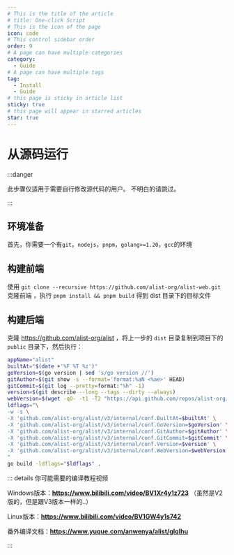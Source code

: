 ```yaml
---
# This is the title of the article
# title: One-click Script
# This is the icon of the page
icon: code
# This control sidebar order
order: 9
# A page can have multiple categories
category:
  - Guide
# A page can have multiple tags
tag:
  - Install
  - Guide
# this page is sticky in article list
sticky: true
# this page will appear in starred articles
star: true
---
```


# 从源码运行

:::danger

此步骤仅适用于需要自行修改源代码的用户。 不明白的请跳过。

:::

## 环境准备

首先，你需要一个有`git`，`nodejs`，`pnpm`，`golang>=1.20`，`gcc`的环境

## 构建前端

使用 `git clone --recursive https://github.com/alist-org/alist-web.git` 克隆前端 ，执行 `pnpm install && pnpm build` 得到 dist 目录下的目标文件

## 构建后端

克隆 https://github.com/alist-org/alist ，将上一步的 `dist` 目录复制到项目下的 `public` 目录下，然后执行：

```bash
appName="alist"
builtAt="$(date +'%F %T %z')"
goVersion=$(go version | sed 's/go version //')
gitAuthor=$(git show -s --format='format:%aN <%ae>' HEAD)
gitCommit=$(git log --pretty=format:"%h" -1)
version=$(git describe --long --tags --dirty --always)
webVersion=$(wget -qO- -t1 -T2 "https://api.github.com/repos/alist-org/alist-web/releases/latest" | grep "tag_name" | head -n 1 | awk -F ":" '{print $2}' | sed 's/\"//g;s/,//g;s/ //g')
ldflags="\
-w -s \
-X 'github.com/alist-org/alist/v3/internal/conf.BuiltAt=$builtAt' \
-X 'github.com/alist-org/alist/v3/internal/conf.GoVersion=$goVersion' \
-X 'github.com/alist-org/alist/v3/internal/conf.GitAuthor=$gitAuthor' \
-X 'github.com/alist-org/alist/v3/internal/conf.GitCommit=$gitCommit' \
-X 'github.com/alist-org/alist/v3/internal/conf.Version=$version' \
-X 'github.com/alist-org/alist/v3/internal/conf.WebVersion=$webVersion' \
"
go build -ldflags="$ldflags" .
```







::: details 你可能需要的编译教程视频

Windows版本：**https://www.bilibili.com/video/BV1Xr4y1z723**
（虽然是V2版的，但是跟V3版本一样的..）

Linux版本：**https://www.bilibili.com/video/BV1GW4y1s742**

番外编译文档：**https://www.yuque.com/anwenya/alist/glqlhu**

::: 
